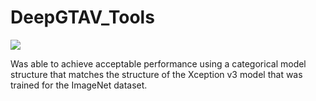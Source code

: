 # DeepGTAV_Tools
![](http://i.imgur.com/coZsxys.gif)

Was able to achieve acceptable performance using a categorical model structure that matches the structure of the Xception v3 model that was trained for the ImageNet dataset.
